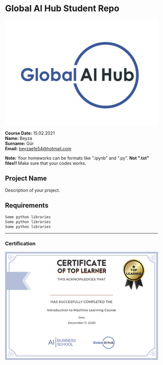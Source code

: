 # Global AI Hub Student Repo
![](img/logo.png)

**Course Date:** 15.02.2021  
**Name:** Beyza  
**Surname:** Gür  
**Email:** beyzaefe54@hotmail.com 

**Note:** Your homeworks can be formats like ".ipynb" and ".py". **Not ".txt" files!!** Make sure that your codes works.  

## Project Name
Description of your project.

## Requirements
```
Some python libraries
Some python libraries
Some python libraries
```
---

### Certification
![](img/certificate_ex.png)

